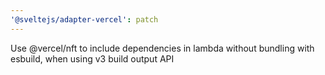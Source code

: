 ```yaml
---
'@sveltejs/adapter-vercel': patch
---
```


Use @vercel/nft to include dependencies in lambda without bundling with esbuild, when using v3 build output API

